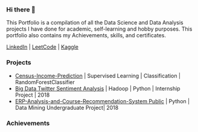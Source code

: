### Hi there 👋

<!--
**nd265/nd265** is a ✨ _special_ ✨ repository because its `README.md` (this file) appears on your GitHub profile.

Here are some ideas to get you started:

- 🔭 I’m currently working on ...
- 🌱 I’m currently learning ...
- 👯 I’m looking to collaborate on ...
- 🤔 I’m looking for help with ...
- 💬 Ask me about ...
- 📫 How to reach me: ...
- 😄 Pronouns: ...
- ⚡ Fun fact: ...
-->
This Portfolio is a compilation of all the Data Science and Data Analysis projects I have done for academic, self-learning and hobby purposes. This portfolio also contains my Achievements, skills, and certificates.


[LinkedIn](https://www.linkedin.com/in/navya-dahiya/) | [LeetCode](https://leetcode.com/Navya_Dahiya/) | [Kaggle](https://www.kaggle.com/navya265)

### Projects
- [Census-Income-Prediction](https://github.com/nd265/census-income-prediction) | Supervised Learning | Classification | RandomForestClassifier
- [Big Data Twitter Sentiment Analysis](https://github.com/nd265/Big-Data-Twitter-Sentiment-Analysis) | Hadoop | Python | Internship Project | 2018
- [ERP-Analysis-and-Course-Recommendation-System Public](https://github.com/nd265/ERP-Analysis-and-Course-Recommendation-System) | Python | Data Mining Undergraduate Project| 2018


### Achievements
